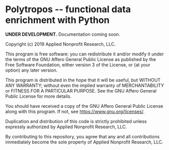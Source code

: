 # Polytropos -- functional data enrichment with Python

**UNDER DEVELOPMENT.** Documentation coming soon.

Copyright (c) 2019 Applied Nonprofit Research, LLC.

This program is free software: you can redistribute it and/or modify
it under the terms of the GNU Affero General Public License as
published by the Free Software Foundation, either version 3 of the
License, or (at your option) any later version.

This program is distributed in the hope that it will be useful,
but WITHOUT ANY WARRANTY; without even the implied warranty of
MERCHANTABILITY or FITNESS FOR A PARTICULAR PURPOSE.  See the
GNU Affero General Public License for more details.

You should have received a copy of the GNU Affero General Public License
along with this program.  If not, see <https://www.gnu.org/licenses/>.

Duplication and distribution of this code is strictly prohibited unless expressly authorized by Applied Nonprofit Research, LLC.

By contributing to this repository, you agree that any and all contributions immediately become the sole property of Applied Nonprofit Research, LLC.
